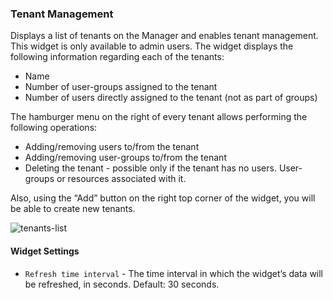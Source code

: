 ### Tenant Management
Displays a list of tenants on the Manager and enables tenant management. This widget is only available to admin users.
The widget displays the following information regarding each of the tenants:

* Name
* Number of user-groups assigned to the tenant
* Number of users directly assigned to the tenant (not as part of groups)
 
The hamburger menu on the right of every tenant allows performing the following operations:

* Adding/removing users to/from the tenant
* Adding/removing user-groups to/from the tenant 
* Deleting the tenant - possible only if the tenant has no users. User-groups or resources associated with it. 

Also, using the “Add” button on the right top corner of the widget, you will be able to create new tenants. 


![tenants-list]( https://docs.cloudify.co/latest/images/ui/widgets/tenants-list.png )

#### Widget Settings 
* `Refresh time interval` - The time interval in which the widget’s data will be refreshed, in seconds. Default: 30 seconds.
